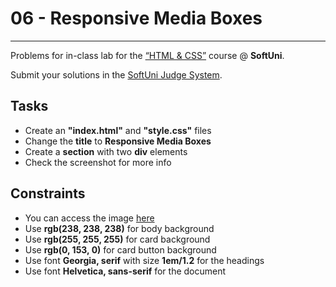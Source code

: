 # 06 - Responsive Media Boxes
------
Problems for in-class lab for the [“HTML & CSS”](https://softuni.bg/trainings/2375/html-and-css-may-2019) course @ **SoftUni**.

Submit your solutions in the [SoftUni Judge System](https://judge.softuni.bg/Contests/1239/Media-Queries).

## Tasks
 * Create an **"index.html"** and **"style.css"** files
 * Change the **title** to **Responsive Media Boxes** 
 * Create a **section** with two **div** elements
 * Check the screenshot for more info

## Constraints
 * You can access the image [here](https://images.unsplash.com/photo-1538230942844-e89414a0692d?ixlib=rb-0.3.5&ixid=eyJhcHBfaWQiOjEyMDd9&s=34dcc54db235ce71b59c1d5ada02bdc4&auto=format&fit=crop&w=400&q=80)
 * Use **rgb(238, 238, 238)** for body background
 * Use **rgb(255, 255, 255)** for card background
 * Use **rgb(0, 153, 0)** for card button background
 * Use font **Georgia, serif** with size **1em/1.2** for the headings
 * Use font **Helvetica, sans-serif** for the document

